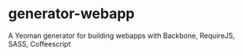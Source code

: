 generator-webapp
================

A Yeoman generator for building webapps with Backbone, RequireJS, SASS, Coffeescript
